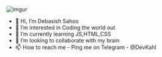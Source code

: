 ![Imgur](https://i.imgur.com/XjmplXe.png)
- 👋 Hi, I’m Debasish Sahoo
- 👀 I’m interested in Coding the world out
- 🌱 I’m currently learning JS,HTML,CSS
- 💞️ I’m looking to collaborate with my brain
- 📫 How to reach me - Ping me on Telegram - @DevKahl

<!---
DebasishSahoo10/DebasishSahoo10 is a ✨ special ✨ repository because its `README.md` (this file) appears on your GitHub profile.
You can click the Preview link to take a look at your changes.
--->
